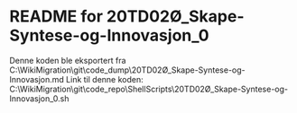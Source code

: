 # README for 20TD02Ø_Skape-Syntese-og-Innovasjon_0
Denne koden ble eksportert fra C:\WikiMigration\git\code_dump\20TD02Ø_Skape-Syntese-og-Innovasjon.md
Link til denne koden: C:\WikiMigration\git\code_repo\ShellScripts\20TD02Ø_Skape-Syntese-og-Innovasjon_0.sh
